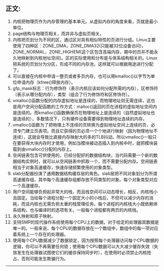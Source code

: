 ## 正文:<br>

1. 内核把物理页作为内存管理的基本单元。从虚拟内存的角度来看，页就是最小单位。<br>
2. page结构与物理页相关，而并非与虚拟页相关。<br>
3. 内核把页划分为不同的区，通过区对具有相似特性的页进行分组。Linux主要使用了四种区：ZONE_DMA，ZONE_DMA32(只能被32位设备访问)，ZONE_NORMAL，ZONE_HIGHEM(这个区包含高端内存，期中的页并不能永久地映射到内核地址空间)。区的实际使用和分布是与体系结构相关的。Linux把系统的页划分为分区，形成不同的内存池，这样就可以根据用途进行分配了。<br>
4. 可以直接在内核中申请一整页或者多页内存，也可以用kmalloc()以字节为单位申请内存（kfree()释放内存）。<br>
5. gfp_mask标志：行为修饰符（表示内核应该如何分配所需的内存），区修饰符（表示从哪分配内存），类型（组合了行为修饰符和区修饰符）。<br>
6. vmalloc()函数分配的内存虚拟地址是连续的，而物理地址则无需连续，这也是用户空间分配函数的工作方式：malloc()返回的页在进程的虚拟地址空间内是连续的。而kmalloc()函数确保页在物理地址上是连续的（自然虚拟地址也是连续的），多数情况下，只有硬件设备需要得到物理地址连续的内存。<br>
7. vmalloc()函数为了把物理上不连续的页转换为虚拟地址空间上连续的页，必须专门建立页表项。而且它获得的页必须一个个地进行映射（因为物理地址不连续），这就会导致比直接内存映射大的多的TLB抖动。所以vmalloc()一般只在要获得大块内存时才使用，例如当模块被动态插入到内核中时，就把模块装载到由vmalloc()分配的内存上。<br>
8. 空闲链表包含可供使用的，已经分配好的数据结构块，当代码需要一个新的数据结构实例时，就可以从空闲链表中抓取一个，而不需要分配内存。空闲链表相当于对象高速缓存，快速存储频繁使用的对象类型。<br>
9. slab分配器扮演了通用数据结构缓存层的角色。slab层把不同对象划分为所谓高速缓存组，其中每个高速缓存组都存放不同类型的对象。每个对象类型对应一个高速缓存。<br>
10. 用户空间能够负担起非常大的栈，而且栈空间可以动态增长，相反，内核栈小且固定。当给每个进程分配一个固定大小的小栈后，不但可以减少内存的消耗，而且内核也无需负担太重的栈管理任务。每个进程的内核栈大小既依赖体系结构，也与编译时的选项有关。一般每个进程都有两页的内核栈。<br>
11. 永久映射和原子映射。<br>
12. 支持SMP的现代操作系统使用每个CPU上的数据，对于给定的处理器其数据是唯一的。一般来说，每个CPU的数据存放在一个数组中，数组中的每一项对应着系统上一个存在的处理器。<br>
13. 使用每个CPU数据减少了数据锁定，因为按照每个处理器访问每个CPU数据的逻辑，你可以不再需要任何锁；使用每个CPU数据可以大大减少缓存失效（失效发生在处理器试图使它们的缓存保持同步时），在使用时必须禁止内核抢占，否则可能发生欺骗行为。<br>


---
